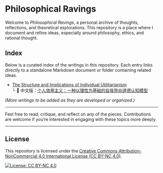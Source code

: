 # Philosophical Ravings

Welcome to *Philosophical Ravings*, a personal archive of thoughts, reflections, and theoretical explorations. This repository is a place where I document and refine ideas, especially around philosophy, ethics, and rational thought.

## Index

Below is a curated index of the writings in this repository. Each entry links directly to a standalone Markdown document or folder containing related ideas.

- [The Structure and Implications of Individual Utilitarianism](The%20Structure%20and%20Implications%20of%20Individual%20Utilitarianism/The%20Structure%20and%20Implications%20of%20Individual%20Utilitarianism.md)  
  └ 📄 中文版：[个人效用主义：一种以理性为基础的自我导向道德认知模型](The%20Structure%20and%20Implications%20of%20Individual%20Utilitarianism/个人效用主义：一种以理性为基础的自我导向道德认知模型.md)

*(More writings to be added as they are developed or organized.)*

---

Feel free to read, critique, and reflect on any of the pieces. Contributions are welcome if you’re interested in engaging with these topics more deeply.

---

## License

This repository is licensed under the [Creative Commons Attribution-NonCommercial 4.0 International License (CC BY-NC 4.0)](https://creativecommons.org/licenses/by-nc/4.0/).

[![License: CC BY-NC 4.0](https://licensebuttons.net/l/by-nc/4.0/88x31.png)](https://creativecommons.org/licenses/by-nc/4.0/)


